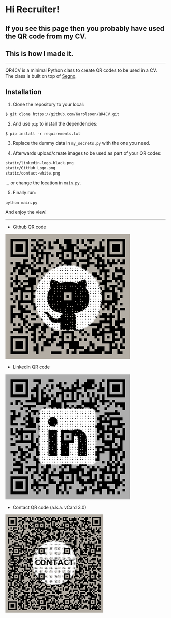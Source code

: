 # Hi Recruiter! 
## If you see this page then you probably have used the QR code from my CV. 
## This is how I made it.

<hr>

QR4CV is a minimal Python class to create QR codes to be used in a CV. The class is built on top of [Segno](https://github.com/heuer/segno).

## Installation
1. Clone the repository to your local:
```
$ git clone https://github.com/Karolsoon/QR4CV.git
```

2. And use `pip` to install the dependencies:
```
$ pip install -r requirements.txt
```

3. Replace the dummy data in `my_secrets.py` with the one you need.


4. Afterwards upload/create images to be used as part of your QR codes:
```
static/linkedin-logo-black.png
static/GitHub_Logo.png
static/contact-white.png
```

... or change the location in `main.py`.


5. Finally run:
```
python main.py
```

And enjoy the view!

<hr>

- Github QR code

![QR Code with a link to my github page](example_output/github_qr.png)

- Linkedin QR code

![QR Code with a link to my linkedin page](example_output/linkedin_qr.png)

- Contact QR code (a.k.a. vCard 3.0)

![QR Code with dummy contact data](example_output/contact_qr.png)
